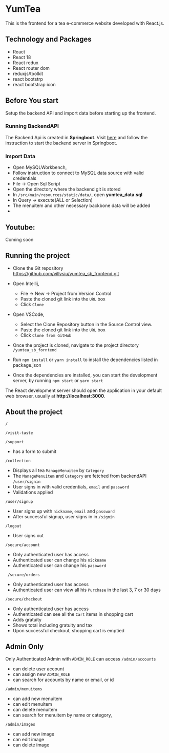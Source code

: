 # YumTea #
This is the frontend for a tea e-commerce website developed with React.js.

## Technology and Packages
- React
- React  18
- React redux
- React router dom
- reduxjs/toolkit
- react bootstrp
- react bootstrap icon


## Before You start
Setup the backend API and import data before starting up the frontend.
### Running BackendAPI ###
The Backend Api is created in **Springboot**.
Visit [here](https://github.com/villysiu/yum_tea_sb?tab=readme-ov-file#running-the-project)
and follow the instruction to start the backend server in Springboot.

### Import Data ###
- Open MySQLWorkbench,
- Follow instruction to connect to MySQL data source with valid credentials
- File -> Open Sql Script
- Open the directory where the backend git is stored
- In `/src/main/resources/static/data/`, open **yumtea_data.sql**
- In Query -> execute(ALL or Selection)
- The menuitem and other necessary backbone data will be added
- 
## Youtube:  ##

Coming soon


## Running the project ##

- Clone the Git repository https://github.com/villysiu/yumtea_sb_frontend.git
- Open Intellij,
    - File -> New -> Project from Version Control
    - Paste the cloned git link into the `URL` box
    - Click `Clone`
  
- Open VSCode,
  - Select the Clone Repository button in the Source Control view.
  - Paste the cloned git link into the `URL` box
  - Click `Clone from GitHub`

- Once the project is cloned, navigate to the project directory `/yumtea_sb_forntend`

- Run `npm install` or `yarn install` to install the dependencies listed in package.json
- Once the dependencies are installed, you can start the development server, by running `npm start` or `yarn start`

The React development server should open the application in your default web browser, usually at **http://localhost:3000**.



## About the project ##

`/`

`/visit-taste `

`/support `
  - has a form to submit

`/collection`
  - Displays all tea `ManageMenuitem` by `Category` 
  - The `ManageMenuitem` and `Category` are fetched from backendAPI
 `/user/signin` 
  - User signs in with valid credentials, `email` and `password`
  - Validations applied

`/user/signup `
  - User signs up with `nickname`, `email` and `password`
  - After successful signup, user signs in in `/signin`

`/logout`
  - User signs out

`/secure/account `
- Only authenticated user has access
- Authenticated user can change his `nickname`
- Authenticated user can change his `pasoword`

` /secure/orders`
- Only authenticated user has access
- Authenticated user can view all his `Purchase` in the last 3, 7 or 30 days

`/secure/checkout `
- Only authenticated user has access
- Authenticated can see all the `Cart` items in shopping cart
- Adds gratuity
- Shows total including gratuity and tax
- Upon successful checkout, shopping cart is emptied

## Admin Only ##
Only Authenticated Admin with `ADMIN_ROLE` can access 
`/admin/accounts`
 - can delete user account
 - can assign new `ADMIN_ROLE`
 - can search for accounts by name or email, or id

`/admin/menuitems`
 - can add new menuitem
 - can edit menuitem
 - can delete menuitem
 - can search for menuitem by name or category,

`/admin/images`
- can add new image 
- can edit image
- can delete image